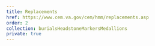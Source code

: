 ```yaml
---
title: Replacements
href: https://www.cem.va.gov/cem/hmm/replacements.asp
order: 2
collection: burialsHeadstoneMarkersMedallions
private: true
---
```

